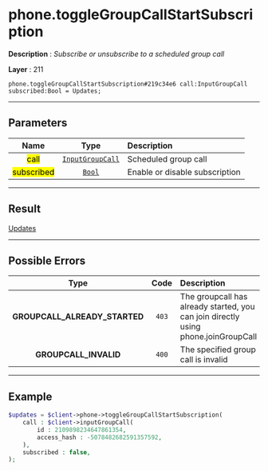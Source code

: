 # phone.toggleGroupCallStartSubscription

**Description** : *Subscribe or unsubscribe to a scheduled group call*

**Layer** : 211

```tl
phone.toggleGroupCallStartSubscription#219c34e6 call:InputGroupCall subscribed:Bool = Updates;
```

---

## Parameters

| Name | Type | Description |
| :---: | :---: | :--- |
| <mark>call</mark> | [`InputGroupCall`](type/InputGroupCall) | Scheduled group call |
| <mark>subscribed</mark> | [`Bool`](type/Bool) | Enable or disable subscription |

---

## Result

[Updates](type/Updates)

---

## Possible Errors

| Type | Code | Description |
| :---: | :---: | :--- |
| **GROUPCALL_ALREADY_STARTED** | `403` | The groupcall has already started, you can join directly using phone.joinGroupCall |
| **GROUPCALL_INVALID** | `400` | The specified group call is invalid |

---

## Example

```php
$updates = $client->phone->toggleGroupCallStartSubscription(
	call : $client->inputGroupCall(
		id : 2109898234647861354,
		access_hash : -5078482682591357592,
	),
	subscribed : false,
);
```